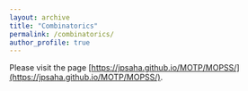 ```yaml
---
layout: archive
title: "Combinatorics"
permalink: /combinatorics/
author_profile: true
---
```


Please visit the page 
[https://jpsaha.github.io/MOTP/MOPSS/](https://jpsaha.github.io/MOTP/MOPSS/).
